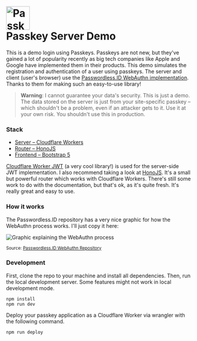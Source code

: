 <h1><img src="https://passkeys.berrysauce.me/assets/img/android-chrome-192x192.png" alt="Passkey Demo Icon" height=64><br>Passkey Server Demo</h1>

This is a demo login using Passkeys. Passkeys are not new, but they've gained a lot of popularity recently as big tech companies like Apple and Google have implemented them in their products. This demo simulates the registration and authentication of a user using passkeys. The server and client (user's browser) use the [Passwordless.ID WebAuthn implementation](https://github.com/passwordless-id/webauthn). Thanks to them for making such an easy-to-use library!

> **Warning**: I cannot guarantee your data's security. This is just a demo. The data stored on the server is just from your site-specific passkey – which shouldn't be a problem, even if an attacker gets to it. Use it at your own risk. You shouldn't use this in production.

### Stack

- [Server – Cloudflare Workers](https://workers.cloudflare.com/)
- [Router – HonoJS](https://hono.dev/)
- [Frontend – Bootstrap 5](https://getbootstrap.com/)

[Cloudflare Worker JWT](https://github.com/tsndr/cloudflare-worker-jwt) (a very cool library!) is used for the server-side JWT implementation. I also recommend taking a look at [HonoJS](https://hono.dev/). It's a small but powerful router which works with Cloudflare Workers. There's still some work to do with the documentation, but that's ok, as it's quite fresh. It's really great and easy to use.

### How it works

The Passwordless.ID repository has a very nice graphic for how the WebAuthn process works. I'll just copy it here:

<img src="https://passwordless.id/protocols/webauthn/overview.svg" alt="Graphic explaining the WebAuthn process">

<sub>Source: [Passwordless.ID WebAuthn Repository](https://github.com/passwordless-id/webauthn)</sub>

### Development

First, clone the repo to your machine and install all dependencies.
Then, run the local development server. Some features might not work in local development mode.

```
npm install
npm run dev
```

Deploy your passkey application as a Cloudflare Worker via wrangler with the following command.

```
npm run deploy
```
